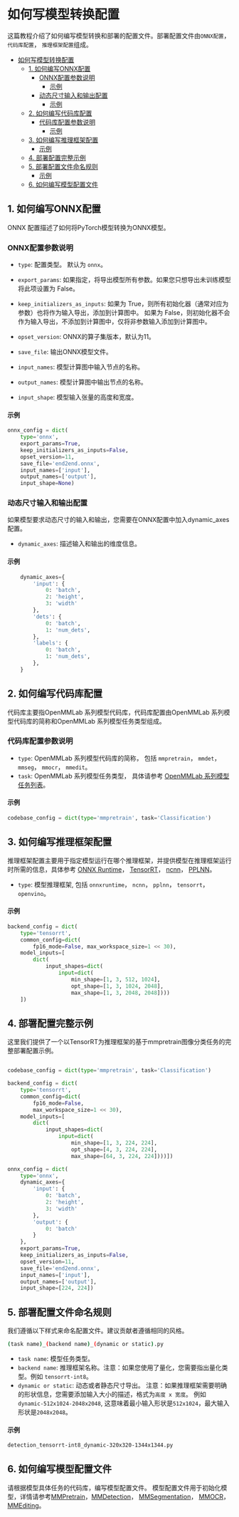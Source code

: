 # 如何写模型转换配置

<!-- This tutorial describes how to write a config for model conversion and deployment. A deployment config includes `onnx config`, `codebase config`, `backend config`. -->

这篇教程介绍了如何编写模型转换和部署的配置文件。部署配置文件由`ONNX配置`， `代码库配置`， `推理框架配置`组成。

<!-- TOC -->

- [如何写模型转换配置](#如何写模型转换配置)
  - [1. 如何编写ONNX配置](#1-如何编写onnx配置)
    - [ONNX配置参数说明](#onnx配置参数说明)
      - [示例](#示例)
    - [动态尺寸输入和输出配置](#动态尺寸输入和输出配置)
      - [示例](#示例-1)
  - [2. 如何编写代码库配置](#2-如何编写代码库配置)
    - [代码库配置参数说明](#代码库配置参数说明)
      - [示例](#示例-2)
  - [3. 如何编写推理框架配置](#3-如何编写推理框架配置)
    - [示例](#示例-3)
  - [4. 部署配置完整示例](#4-部署配置完整示例)
  - [5. 部署配置文件命名规则](#5-部署配置文件命名规则)
    - [示例](#示例-4)
  - [6. 如何编写模型配置文件](#6-如何编写模型配置文件)

<!-- TOC -->

## 1. 如何编写ONNX配置

ONNX 配置描述了如何将PyTorch模型转换为ONNX模型。

### ONNX配置参数说明

- `type`: 配置类型。 默认为 `onnx`。

- `export_params`: 如果指定，将导出模型所有参数。如果您只想导出未训练模型将此项设置为 False。

- `keep_initializers_as_inputs`:
  如果为 True，则所有初始化器（通常对应为参数）也将作为输入导出，添加到计算图中。 如果为 False，则初始化器不会作为输入导出，不添加到计算图中，仅将非参数输入添加到计算图中。

- `opset_version`: ONNX的算子集版本，默认为11。

- `save_file`: 输出ONNX模型文件。

- `input_names`: 模型计算图中输入节点的名称。

- `output_names`: 模型计算图中输出节点的名称。

- `input_shape`: 模型输入张量的高度和宽度。

#### 示例

```python
onnx_config = dict(
    type='onnx',
    export_params=True,
    keep_initializers_as_inputs=False,
    opset_version=11,
    save_file='end2end.onnx',
    input_names=['input'],
    output_names=['output'],
    input_shape=None)
```

### 动态尺寸输入和输出配置

如果模型要求动态尺寸的输入和输出，您需要在ONNX配置中加入dynamic_axes配置。

- `dynamic_axes`: 描述输入和输出的维度信息。

#### 示例

```python
    dynamic_axes={
        'input': {
            0: 'batch',
            2: 'height',
            3: 'width'
        },
        'dets': {
            0: 'batch',
            1: 'num_dets',
        },
        'labels': {
            0: 'batch',
            1: 'num_dets',
        },
    }
```

## 2. 如何编写代码库配置

代码库主要指OpenMMLab 系列模型代码库，代码库配置由OpenMMLab 系列模型代码库的简称和OpenMMLab 系列模型任务类型组成。

### 代码库配置参数说明

- `type`: OpenMMLab 系列模型代码库的简称， 包括 `mmpretrain`， `mmdet`， `mmseg`， `mmocr`， `mmedit`。
- `task`: OpenMMLab 系列模型任务类型， 具体请参考 [OpenMMLab 系列模型任务列表](#list-of-tasks-in-all-codebases)。

#### 示例

```python
codebase_config = dict(type='mmpretrain', task='Classification')
```

## 3. 如何编写推理框架配置

推理框架配置主要用于指定模型运行在哪个推理框架，并提供模型在推理框架运行时所需的信息，具体参考 [ONNX Runtime](../05-supported-backends/onnxruntime.md)， [TensorRT](../05-supported-backends/tensorrt.md)， [ncnn](../05-supported-backends/ncnn.md)， [PPLNN](../05-supported-backends/pplnn.md)。

- `type`: 模型推理框架, 包括 `onnxruntime`， `ncnn`， `pplnn`， `tensorrt`， `openvino`。

#### 示例

```python
backend_config = dict(
    type='tensorrt',
    common_config=dict(
        fp16_mode=False, max_workspace_size=1 << 30),
    model_inputs=[
        dict(
            input_shapes=dict(
                input=dict(
                    min_shape=[1, 3, 512, 1024],
                    opt_shape=[1, 3, 1024, 2048],
                    max_shape=[1, 3, 2048, 2048])))
    ])
```

## 4. 部署配置完整示例

这里我们提供了一个以TensorRT为推理框架的基于mmpretrain图像分类任务的完整部署配置示例。

```python

codebase_config = dict(type='mmpretrain', task='Classification')

backend_config = dict(
    type='tensorrt',
    common_config=dict(
        fp16_mode=False,
        max_workspace_size=1 << 30),
    model_inputs=[
        dict(
            input_shapes=dict(
                input=dict(
                    min_shape=[1, 3, 224, 224],
                    opt_shape=[4, 3, 224, 224],
                    max_shape=[64, 3, 224, 224])))])

onnx_config = dict(
    type='onnx',
    dynamic_axes={
        'input': {
            0: 'batch',
            2: 'height',
            3: 'width'
        },
        'output': {
            0: 'batch'
        }
    },
    export_params=True,
    keep_initializers_as_inputs=False,
    opset_version=11,
    save_file='end2end.onnx',
    input_names=['input'],
    output_names=['output'],
    input_shape=[224, 224])
```

## 5. 部署配置文件命名规则

我们遵循以下样式来命名配置文件。建议贡献者遵循相同的风格。

```bash
(task name)_(backend name)_(dynamic or static).py
```

- `task name`: 模型任务类型。
- `backend name`: 推理框架名称。注意：如果您使用了量化，您需要指出量化类型。例如  `tensorrt-int8`。
- `dynamic or static`: 动态或者静态尺寸导出。 注意：如果推理框架需要明确的形状信息，您需要添加输入大小的描述，格式为`高度 x 宽度`。 例如 `dynamic-512x1024-2048x2048`, 这意味着最小输入形状是`512x1024`，最大输入形状是`2048x2048`。

#### 示例

```bash
detection_tensorrt-int8_dynamic-320x320-1344x1344.py
```

## 6. 如何编写模型配置文件

请根据模型具体任务的代码库，编写模型配置文件。 模型配置文件用于初始化模型，详情请参考[MMPretrain](https://github.com/open-mmlab/mmpretrain/blob/1.x/docs/zh_CN/user_guides/config.md)，[MMDetection](https://github.com/open-mmlab/mmdetection/blob/3.x/docs/zh_cn/user_guides/config.md)， [MMSegmentation](https://github.com/open-mmlab/mmsegmentation/blob/1.x/docs/zh_cn/user_guides/1_config.md)， [MMOCR](https://github.com/open-mmlab/mmocr/blob/1.x/docs/en/user_guides/config.md)，[MMEditing](https://github.com/open-mmlab/mmediting/blob/1.x/docs/en/user_guides/config.md)。
